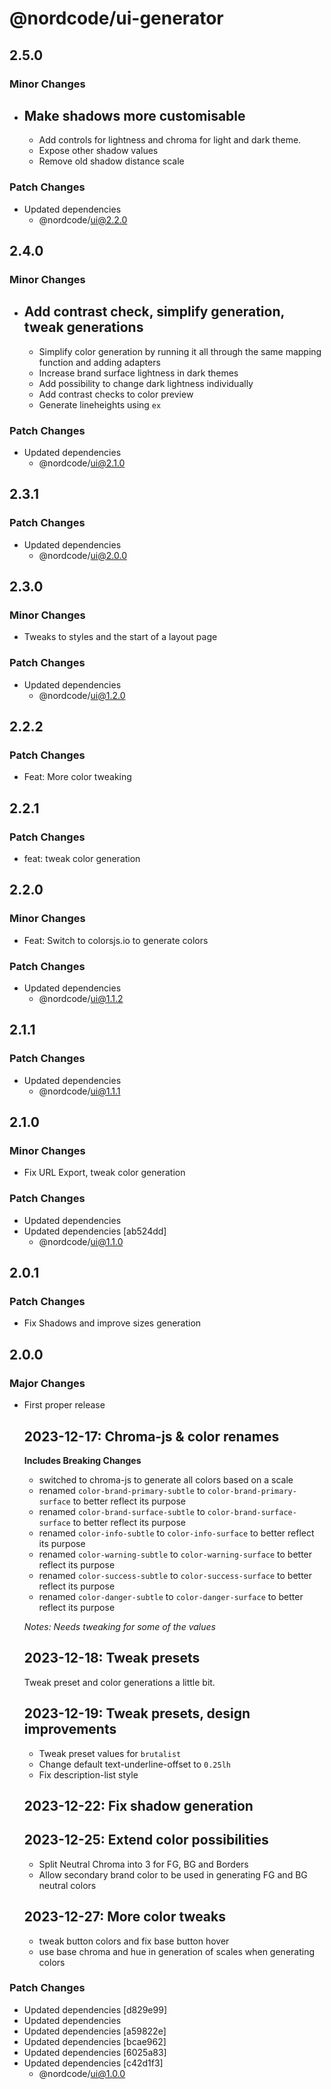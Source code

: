# @nordcode/ui-generator

## 2.5.0

### Minor Changes

-   ## Make shadows more customisable

    - Add controls for lightness and chroma for light and dark theme.
    - Expose other shadow values
    - Remove old shadow distance scale

### Patch Changes

- Updated dependencies
    - @nordcode/ui@2.2.0

## 2.4.0

### Minor Changes

-   ## Add contrast check, simplify generation, tweak generations

    - Simplify color generation by running it all through the same mapping function and adding
      adapters
    - Increase brand surface lightness in dark themes
    - Add possibility to change dark lightness individually
    - Add contrast checks to color preview
    - Generate lineheights using `ex`

### Patch Changes

- Updated dependencies
    - @nordcode/ui@2.1.0

## 2.3.1

### Patch Changes

- Updated dependencies
    - @nordcode/ui@2.0.0

## 2.3.0

### Minor Changes

- Tweaks to styles and the start of a layout page

### Patch Changes

- Updated dependencies
    - @nordcode/ui@1.2.0

## 2.2.2

### Patch Changes

- Feat: More color tweaking

## 2.2.1

### Patch Changes

- feat: tweak color generation

## 2.2.0

### Minor Changes

- Feat: Switch to colorsjs.io to generate colors

### Patch Changes

- Updated dependencies
    - @nordcode/ui@1.1.2

## 2.1.1

### Patch Changes

- Updated dependencies
    - @nordcode/ui@1.1.1

## 2.1.0

### Minor Changes

- Fix URL Export, tweak color generation

### Patch Changes

- Updated dependencies
- Updated dependencies [ab524dd]
    - @nordcode/ui@1.1.0

## 2.0.1

### Patch Changes

- Fix Shadows and improve sizes generation

## 2.0.0

### Major Changes

- First proper release

  ## 2023-12-17: Chroma-js & color renames

  **Includes Breaking Changes**

    - switched to chroma-js to generate all colors based on a scale
    - renamed `color-brand-primary-subtle` to `color-brand-primary-surface` to better reflect its
      purpose
    - renamed `color-brand-surface-subtle` to `color-brand-surface-surface` to better reflect its
      purpose
    - renamed `color-info-subtle` to `color-info-surface` to better reflect its purpose
    - renamed `color-warning-subtle` to `color-warning-surface` to better reflect its purpose
    - renamed `color-success-subtle` to `color-success-surface` to better reflect its purpose
    - renamed `color-danger-subtle` to `color-danger-surface` to better reflect its purpose

  _Notes: Needs tweaking for some of the values_

  ## 2023-12-18: Tweak presets

  Tweak preset and color generations a little bit.

  ## 2023-12-19: Tweak presets, design improvements

    - Tweak preset values for `brutalist`
    - Change default text-underline-offset to `0.25lh`
    - Fix description-list style

  ## 2023-12-22: Fix shadow generation

  ## 2023-12-25: Extend color possibilities

    - Split Neutral Chroma into 3 for FG, BG and Borders
    - Allow secondary brand color to be used in generating FG and BG neutral colors

  ## 2023-12-27: More color tweaks

    - tweak button colors and fix base button hover
    - use base chroma and hue in generation of scales when generating colors

### Patch Changes

- Updated dependencies [d829e99]
- Updated dependencies
- Updated dependencies [a59822e]
- Updated dependencies [bcae962]
- Updated dependencies [6025a83]
- Updated dependencies [c42d1f3]
    - @nordcode/ui@1.0.0
